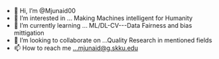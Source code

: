 - 👋 Hi, I’m @Mjunaid00
- 👀 I’m interested in ... Making Machines intelligent for Humanity 
- 🌱 I’m currently learning ... ML/DL-CV---Data Fairness and bias mittigation
- 💞️ I’m looking to collaborate on ...Quality Research in mentioned fields
- 📫 How to reach me ...mjunaid@g.skku.edu

<!---
Mjunaid00/Mjunaid00 is a ✨ special ✨ repository because its `README.md` (this file) appears on your GitHub profile.
You can click the Preview link to take a look at your changes.
--->
